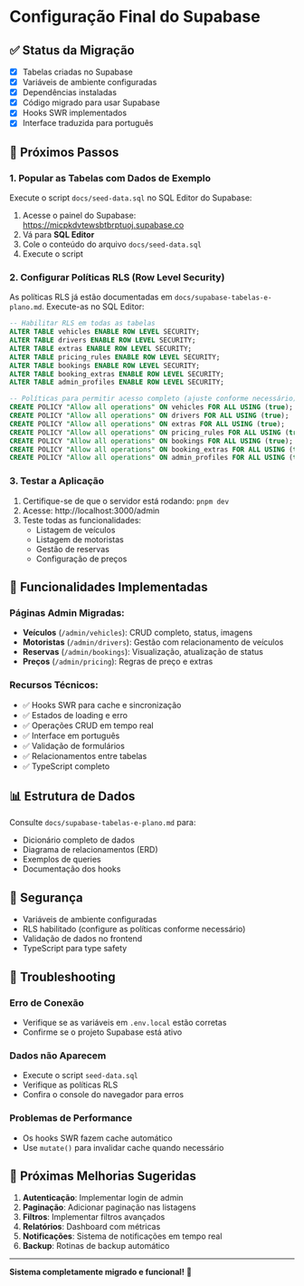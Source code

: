 # Configuração Final do Supabase

## ✅ Status da Migração

- [x] Tabelas criadas no Supabase
- [x] Variáveis de ambiente configuradas
- [x] Dependências instaladas
- [x] Código migrado para usar Supabase
- [x] Hooks SWR implementados
- [x] Interface traduzida para português

## 🚀 Próximos Passos

### 1. Popular as Tabelas com Dados de Exemplo

Execute o script `docs/seed-data.sql` no SQL Editor do Supabase:

1. Acesse o painel do Supabase: https://micpkdvtewsbtbrptuoj.supabase.co
2. Vá para **SQL Editor**
3. Cole o conteúdo do arquivo `docs/seed-data.sql`
4. Execute o script

### 2. Configurar Políticas RLS (Row Level Security)

As políticas RLS já estão documentadas em `docs/supabase-tabelas-e-plano.md`. Execute-as no SQL Editor:

```sql
-- Habilitar RLS em todas as tabelas
ALTER TABLE vehicles ENABLE ROW LEVEL SECURITY;
ALTER TABLE drivers ENABLE ROW LEVEL SECURITY;
ALTER TABLE extras ENABLE ROW LEVEL SECURITY;
ALTER TABLE pricing_rules ENABLE ROW LEVEL SECURITY;
ALTER TABLE bookings ENABLE ROW LEVEL SECURITY;
ALTER TABLE booking_extras ENABLE ROW LEVEL SECURITY;
ALTER TABLE admin_profiles ENABLE ROW LEVEL SECURITY;

-- Políticas para permitir acesso completo (ajuste conforme necessário)
CREATE POLICY "Allow all operations" ON vehicles FOR ALL USING (true);
CREATE POLICY "Allow all operations" ON drivers FOR ALL USING (true);
CREATE POLICY "Allow all operations" ON extras FOR ALL USING (true);
CREATE POLICY "Allow all operations" ON pricing_rules FOR ALL USING (true);
CREATE POLICY "Allow all operations" ON bookings FOR ALL USING (true);
CREATE POLICY "Allow all operations" ON booking_extras FOR ALL USING (true);
CREATE POLICY "Allow all operations" ON admin_profiles FOR ALL USING (true);
```

### 3. Testar a Aplicação

1. Certifique-se de que o servidor está rodando: `pnpm dev`
2. Acesse: http://localhost:3000/admin
3. Teste todas as funcionalidades:
   - Listagem de veículos
   - Listagem de motoristas
   - Gestão de reservas
   - Configuração de preços

## 🔧 Funcionalidades Implementadas

### Páginas Admin Migradas:
- **Veículos** (`/admin/vehicles`): CRUD completo, status, imagens
- **Motoristas** (`/admin/drivers`): Gestão com relacionamento de veículos
- **Reservas** (`/admin/bookings`): Visualização, atualização de status
- **Preços** (`/admin/pricing`): Regras de preço e extras

### Recursos Técnicos:
- ✅ Hooks SWR para cache e sincronização
- ✅ Estados de loading e erro
- ✅ Operações CRUD em tempo real
- ✅ Interface em português
- ✅ Validação de formulários
- ✅ Relacionamentos entre tabelas
- ✅ TypeScript completo

## 📊 Estrutura de Dados

Consulte `docs/supabase-tabelas-e-plano.md` para:
- Dicionário completo de dados
- Diagrama de relacionamentos (ERD)
- Exemplos de queries
- Documentação dos hooks

## 🔐 Segurança

- Variáveis de ambiente configuradas
- RLS habilitado (configure as políticas conforme necessário)
- Validação de dados no frontend
- TypeScript para type safety

## 🐛 Troubleshooting

### Erro de Conexão
- Verifique se as variáveis em `.env.local` estão corretas
- Confirme se o projeto Supabase está ativo

### Dados não Aparecem
- Execute o script `seed-data.sql`
- Verifique as políticas RLS
- Confira o console do navegador para erros

### Problemas de Performance
- Os hooks SWR fazem cache automático
- Use `mutate()` para invalidar cache quando necessário

## 📝 Próximas Melhorias Sugeridas

1. **Autenticação**: Implementar login de admin
2. **Paginação**: Adicionar paginação nas listagens
3. **Filtros**: Implementar filtros avançados
4. **Relatórios**: Dashboard com métricas
5. **Notificações**: Sistema de notificações em tempo real
6. **Backup**: Rotinas de backup automático

---

**Sistema completamente migrado e funcional!** 🎉 